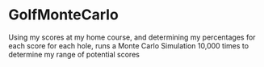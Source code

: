 # GolfMonteCarlo
Using my scores at my home course, and determining my percentages for each score for each hole, runs a Monte Carlo Simulation 10,000 times to determine my range of potential scores
